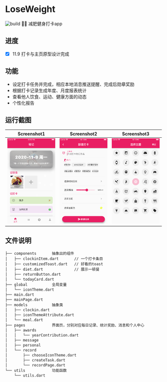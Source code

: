 # LoseWeight
![build](https://img.shields.io/github/pipenv/locked/dependency-version/WxxShirley/LoseWeight/dev/flutter?style=plastic)
🏃‍♀️ 减肥健身打卡app

## 进度
 - [x] 11.9 打卡与主页原型设计完成

## 功能
* 设定打卡任务并完成，相应本地消息推送提醒、完成后勋章奖励
* 根据打卡记录生成年度、月度报表统计
* 查看他人饮食、运动、健康方面的动态
* 个性化报告

## 运行截图

 Screenshot1 | Screenshot2 | Screenshot3 
 -|-|-
 ![sh1](https://github.com/WxxShirley/LoseWeight/blob/master/README.assets/WechatIMG177.png)|![sh2](https://github.com/WxxShirley/LoseWeight/blob/master/README.assets/WechatIMG178.png)|![sh3](https://github.com/WxxShirley/LoseWeight/blob/master/README.assets/WechatIMG179.png)


## 文件说明
```
├── components       抽象出的组件
│   ├── clockinItem.dart       // 一个打卡条目
│   ├── customizedToast.dart   // 好看的toast
│   ├── diet.dart              // 展示一顿餐
│   ├── returnButton.dart     
│   └── todayCard.dart  
├── global           全局变量
│   └── iconTheme.dart
├── main.dart
├── mainPage.dart
├── models           抽象类
│   ├── clockin.dart
│   ├── iconThemeAttribute.dart
│   └── meal.dart
├── pages            界面页，分别对应每日记录、统计奖励、消息和个人中心
│   ├── awards
│   │   └── yearContribution.dart
│   ├── message
│   ├── personal
│   └── record
│       ├── chooseIconTheme.dart
│       ├── createTask.dart
│       └── recordPage.dart
└── utils            功能函数
    └── utils.dart
```

